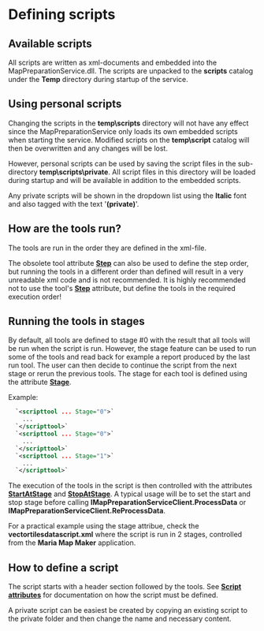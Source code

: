 # Defining scripts

## Available scripts

All scripts are written as xml-documents and embedded into the MapPreparationService.dll. The scripts are unpacked to the **scripts** catalog under the **Temp** directory during startup of the service.

## Using personal scripts

Changing the scripts in the **temp\scripts** directory will not have any effect since the MapPreparationService only loads its own embedded scripts when starting the service. Modified scripts on the **temp\script** catalog will then be overwritten and any changes will be lost.

However, personal scripts can be used by saving the script files in the sub-directory **temp\scripts\private**. All script files in this directory will be loaded during startup and will be available in addition to the embedded scripts.

Any private scripts will be shown in the dropdown list using the **Italic** font and also tagged with the text '**(private)**'.

## How are the tools run?

The tools are run in the order they are defined in the xml-file. 

The obsolete tool attribute **[Step](maria_gdk/programming/functionality/mappreparation/script_attributes)** can also be used to define the step order, but running the tools in a different order than defined will result in a very unreadable xml code and is not recommended. It is highly recommended not to use the tool's **[Step](maria_gdk/programming/functionality/mappreparation/script_attributes)** attribute, but define the tools in the required execution order!

## Running the tools in stages

By default, all tools are defined to stage #0 with the result that all tools will be run when the script is run. However, the stage feature can be used to run some of the tools and read back for example a report produced by the last run tool. The user can then decide to continue the script from the next stage or rerun the previous tools. The stage for each tool is defined using the attribute **[Stage](maria_gdk/programming/functionality/mappreparation/script_attributes)**. 

Example:

```xml
  `<scripttool ... Stage="0">`
	...
  `</scripttool>`
  `<scripttool ... Stage="0">`
	...
  `</scripttool>`
  `<scripttool ... Stage="1">`
	...
  `</scripttool>`
```

The execution of the tools in the script is then controlled with the attributes **[StartAtStage](maria_gdk/programming/functionality/mappreparation/available_tools)** and **[StopAtStage](maria_gdk/programming/functionality/mappreparation/available_tools)**. A typical usage will be to set the start and stop stage before calling **IMapPreparationServiceClient.ProcessData** or **IMapPreparationServiceClient.ReProcessData**.

For a practical example using the stage attribue, check the **vectortilesdatascript.xml** where the script is run in 2 stages, controlled from the **Maria Map Maker** application.

## How to define a script

The script starts with a header section followed by the tools. See **[Script attributes](maria_gdk/programming/functionality/mappreparation/available_tools)** for documentation on how the script must be defined.

A private script can be easiest be created by copying an existing script to the private folder and then change the name and necessary content.



